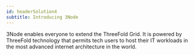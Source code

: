 ```yaml
---
id: headerSolution4
subtitle: Introducing 3Node
---
```


3Node enables everyone to extend the ThreeFold Grid. It is powered by ThreeFold technology that permits tech users to host their IT workloads in the most advanced internet architecture in the world.
